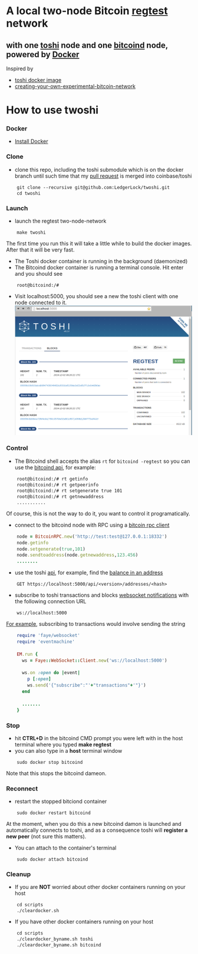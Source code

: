 # A local two-node Bitcoin [regtest](https://bitcoin.org/en/developer-examples#regtest-mode) network 
## with one [toshi](https://toshi.io) node and one [bitcoind](https://en.bitcoin.it/wiki/Bitcoind) node, powered by [Docker](https://www.docker.com/)

Inspired by
- [toshi docker image](http://www.soroushjp.com/2014/10/15/deploying-your-own-toshi-api-bitcoin-node-using-coreos-docker-aws/)
- [creating-your-own-experimental-bitcoin-network](http://geraldkaszuba.com/creating-your-own-experimental-bitcoin-network/)

# How to use twoshi
### Docker
- [Install Docker](https://docs.docker.com/installation/)

### Clone
- clone this repo, including the toshi submodule which is on the docker branch until such time that my [pull request](https://github.com/coinbase/toshi/pull/131) is merged into coinbase/toshi
```Batchfile
	git clone --recursive git@github.com:LedgerLock/twoshi.git
	cd twoshi
```
### Launch 
- launch the regtest two-node-network
```Batchfile
	make twoshi
```
The first time you run this it will take a little while to build the docker images. After that it will be very fast.

- The Toshi docker container is running in the background (daemonized)
- The Bitcoind docker container is running a terminal console. Hit enter and you should see
```Batchfile
	root@bitcoind:/#
```
- Visit localhost:5000, you should see a new the toshi client with one node connected to it.
![Alt text](/images/toshionlaunch.png?raw=true "Toshi cotainer hooked up to bitcoind on startup, with 101 blocks mined")


### Control
- The Bitcoind shell accepts the alias `rt` for `bitcoind -regtest` so you can use the [bitcoind api](https://bitcoin.org/en/developer-reference#bitcoin-core-apis), for example:
```Batchfile
	root@bitcoind:/# rt getinfo
	root@bitcoind:/# rt getpeerinfo
	root@bitcoind:/# rt setgenerate true 101
	root@bitcoind:/# rt getnewaddress
	...........
```
Of course, this is not the way to do it, you want to control it programatically.

- connect to the bitcoind node with RPC using a [bitcoin rpc client](https://en.bitcoin.it/wiki/API_reference_(JSON-RPC)#Ruby)
```Ruby
	node = BitcoinRPC.new('http://test:test@127.0.0.1:18332')
	node.getinfo
	node.setgenerate(true,101)
	node.sendtoaddress(node.getnewaddress,123.456)
	........
```
- use the toshi [api](https://toshi.io/docs/), for example, find the [balance in an address](https://toshi.io/docs/#get-address-balance)
```Batchfile
	GET https://localhost:5000/api/<version>/addresses/<hash>
```
- subscribe to toshi transactions and blocks [websocket notifications](https://toshi.io/docs/#websockets) with the following connection URL
```Batchfile
	ws://localhost:5000
```
[For example](https://github.com/faye/faye-websocket-ruby), subscribing to transactions would involve sending the string
```Ruby
	require 'faye/websocket'
	require 'eventmachine'

	EM.run {
	  ws = Faye::WebSocket::Client.new('ws://localhost:5000')

	  ws.on :open do |event|
	    p [:open]
	    ws.send('{"subscribe":"'+"transactions"+'"}')
	  end

	  .......
	}
```

### Stop
- hit **CTRL+D** in the bitcoind CMD prompt you were left with in the host terminal where you typed **make regtest**
- you can also type in a **host** terminal window
```Batchfile
	sudo docker stop bitcoind
```
Note that this stops the bitcoind dameon.

### Reconnect

- restart the stopped bitciond container
```Batchfile
	sudo docker restart bitcoind	
```
At the moment, when you do this a new bitcoind damon is launched and automatically connects to toshi, and as a consequence toshi will **register a new peer** (not sure this matters).
- You can attach to the container's terminal
```Batchfile
	sudo docker attach bitcoind
```

### Cleanup
- If you are **NOT** worried about other docker containers running on your host 
```Batchfile
	cd scripts
	./cleardocker.sh
```
- If you have other docker containers running on your host 
```Batchfile
	cd scripts
	./cleardocker_byname.sh toshi
	./cleardocker_byname.sh bitcoind
```